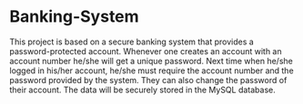 # Banking-System

This project is based on a secure banking system that provides a password-protected account. Whenever one creates an account with an account number he/she will get a unique password. Next time when he/she logged in his/her account, he/she must require the account number and the password provided by the system. They can also change the password of their account. The data will be securely stored in the MySQL database.
